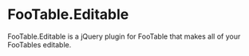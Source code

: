 FooTable.Editable
=================

FooTable.Editable is a jQuery plugin for FooTable that makes all of your FooTables editable.
	